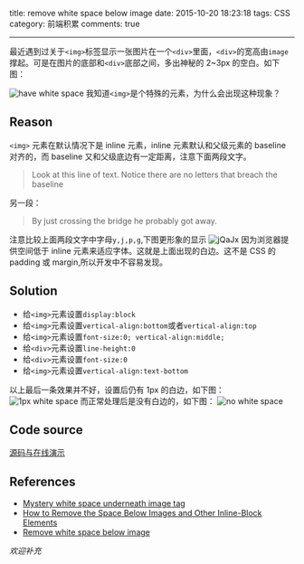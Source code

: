 title: remove white space below image
date: 2015-10-20 18:23:18
tags: CSS
category: 前端积累
comments: true

---

最近遇到过关于`<img>`标签显示一张图片在一个`<div>`里面，`<div>`的宽高由`image`撑起。可是在图片的底部和`<div>`底部之间，多出神秘的 2~3px 的空白。如下图：

<!-- more -->

![have white space][1]
我知道`<img>`是个特殊的元素，为什么会出现这种现象？

## Reason

`<img>` 元素在默认情况下是 inline 元素，inline 元素默认和父级元素的 baseline 对齐的，而 baseline 又和父级底边有一定距离，注意下面两段文字。

> Look at this line of text. Notice there are no letters that breach the baseline

另一段：

> By just crossing the bridge he probably got away.

注意比较上面两段文字中字母`y,j,p,g`,下图更形象的显示
![jQaJx][4]
因为浏览器提供空间低于 inline 元素来适应字体。这就是上面出现的白边。这不是 CSS 的 padding 或 margin,所以开发中不容易发现。

## Solution

- 给`<img>`元素设置`display:block`
- 给`<img>`元素设置`vertical-align:bottom`或者`vertical-align:top`
- 给`<img>`元素设置`font-size:0; vertical-align:middle;`
- 给`<div>`元素设置`line-height:0`
- 给`<div>`元素设置`font-size:0`
- 给`<img>`元素设置`vertical-align:text-bottom`

以上最后一条效果并不好，设置后仍有 1px 的白边，如下图：
![1px white space][3]
而正常处理后是没有白边的，如下图：
![no white space][2]

## Code source

[源码与在线演示](http://runjs.cn/code/eozhsutb)

## References

- [Mystery white space underneath image tag](http://stackoverflow.com/questions/31444891/mystery-white-space-underneath-image-tag/31445364#31445364)
- [How to Remove the Space Below Images and Other Inline-Block Elements](http://salman-w.blogspot.com/2012/10/remove-space-below-images-and-inline-block-elements.html)
- [Remove white space below image](http://stackoverflow.com/questions/7774814/remove-white-space-below-image)

[1]: /images/1.JPG
[2]: /images/2.JPG
[3]: /images/3.JPG
[4]: /images/jQaJx.png

_欢迎补充_
